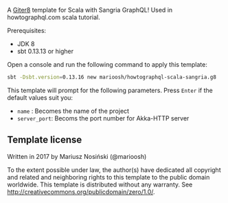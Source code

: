 A [Giter8][g8] template for Scala with Sangria GraphQL! 
Used in howtographql.com scala tutorial.

Prerequisites:
* JDK 8
* sbt 0.13.13 or higher

Open a console and run the following command to apply this template:

```bash
sbt -Dsbt.version=0.13.16 new marioosh/howtographql-scala-sangria.g8
```

This template will prompt for the following parameters. Press `Enter` if the default values suit you:

* `name` : Becomes the name of the project
* `server_port`: Becoms the port number for Akka-HTTP server


Template license
----------------
Written in 2017 by Mariusz Nosiński (@marioosh) 

To the extent possible under law, the author(s) have dedicated all copyright and related
and neighboring rights to this template to the public domain worldwide.
This template is distributed without any warranty. See <http://creativecommons.org/publicdomain/zero/1.0/>.

[g8]: http://www.foundweekends.org/giter8/
